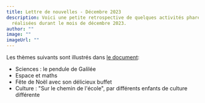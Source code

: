 ```yaml
---
title: Lettre de nouvelles - Décembre 2023
description: Voici une petite retrospective de quelques activités phares
  réalisées durant le mois de décembre 2023.
author: ""
image: ""
imageUrl: ""
---
```

L﻿es thèmes suivants sont  illustrés dans [le document](/media/blog/lettre%20nouvelle%202023%2012.pdf):

* S﻿ciences : le pendule de Galilée
* E﻿space et maths
* Fête de Noël avec son délicieux buffet
* Culture : "Sur le chemin de l'école", par différents enfants de culture différente